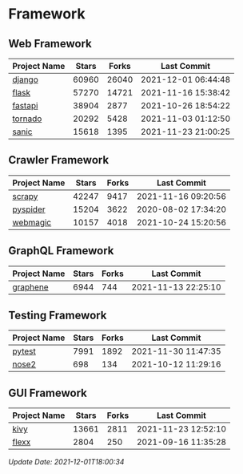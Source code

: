 # Framework

## Web Framework
| Project Name | Stars | Forks | Last Commit |
| ------------ | ----- | ----- | ----------- |
| [django](https://github.com/django/django) | 60960 | 26040 | 2021-12-01 06:44:48 |
| [flask](https://github.com/pallets/flask) | 57270 | 14721 | 2021-11-16 15:38:42 |
| [fastapi](https://github.com/tiangolo/fastapi) | 38904 | 2877 | 2021-10-26 18:54:22 |
| [tornado](https://github.com/tornadoweb/tornado) | 20292 | 5428 | 2021-11-03 01:12:50 |
| [sanic](https://github.com/sanic-org/sanic) | 15618 | 1395 | 2021-11-23 21:00:25 |

## Crawler Framework
| Project Name | Stars | Forks | Last Commit |
| ------------ | ----- | ----- | ----------- |
| [scrapy](https://github.com/scrapy/scrapy) | 42247 | 9417 | 2021-11-16 09:20:56 |
| [pyspider](https://github.com/binux/pyspider) | 15204 | 3622 | 2020-08-02 17:34:20 |
| [webmagic](https://github.com/code4craft/webmagic) | 10157 | 4018 | 2021-10-24 15:20:56 |

## GraphQL Framework
| Project Name | Stars | Forks | Last Commit |
| ------------ | ----- | ----- | ----------- |
| [graphene](https://github.com/graphql-python/graphene) | 6944 | 744 | 2021-11-13 22:25:10 |

## Testing Framework
| Project Name | Stars | Forks | Last Commit |
| ------------ | ----- | ----- | ----------- |
| [pytest](https://github.com/pytest-dev/pytest) | 7991 | 1892 | 2021-11-30 11:47:35 |
| [nose2](https://github.com/nose-devs/nose2) | 698 | 134 | 2021-10-12 11:29:16 |

## GUI Framework
| Project Name | Stars | Forks | Last Commit |
| ------------ | ----- | ----- | ----------- |
| [kivy](https://github.com/kivy/kivy) | 13661 | 2811 | 2021-11-23 12:52:10 |
| [flexx](https://github.com/flexxui/flexx) | 2804 | 250 | 2021-09-16 11:35:28 |

*Update Date: 2021-12-01T18:00:34*